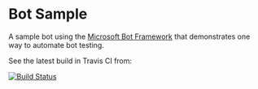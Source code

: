 # Bot Sample

A sample bot using the [Microsoft Bot Framework](https://dev.botframework.com) that demonstrates one way to automate bot testing.

See the latest build in Travis CI from:

[![Build Status](https://travis-ci.org/vjrantal/bot-sample.svg?branch=master)](https://travis-ci.org/vjrantal/bot-sample)
